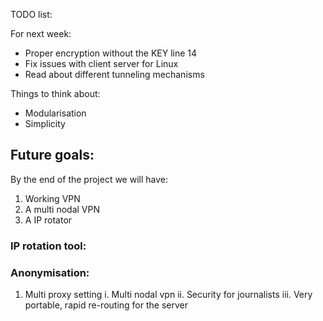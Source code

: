 TODO list:

For next week:

- Proper encryption without the KEY line 14
- Fix issues with client server for Linux
- Read about different tunneling mechanisms

Things to think about:
- Modularisation
- Simplicity

## Future goals:

By the end of the project we will have:
1. Working VPN
2. A multi nodal VPN
3. A IP rotator

### IP rotation tool:

### Anonymisation:
1. Multi proxy setting
    i. Multi nodal vpn
    ii. Security for journalists
    iii. Very portable, rapid re-routing for the server
